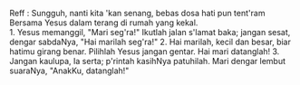 Reff :
Sungguh, nanti kita 'kan senang,
bebas dosa hati pun tent'ram
Bersama Yesus dalam terang
di rumah yang kekal.
<br>
1.
Yesus memanggil, "Mari seg'ra!"
Ikutlah jalan s'lamat baka;
jangan sesat, dengar sabdaNya,
"Hai marilah seg'ra!"
2.
Hai marilah, kecil dan besar,
biar hatimu girang benar.
Pilihlah Yesus jangan gentar.
Hai mari datanglah!
3.
Jangan kaulupa, Ia serta;
p'rintah kasihNya patuhilah.
Mari dengar lembut suaraNya,
"AnakKu, datanglah!"